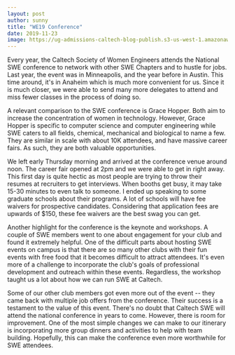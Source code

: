 ```yaml
---
layout: post
author: sunny
title: "WE19 Conference"
date: 2019-11-23
image: https://ug-admissions-caltech-blog-publish.s3-us-west-1.amazonaws.com/images/2019/11/6a0105349b8251970b0240a4a10d32200c-800wi.jpg
---
```


Every year, the Caltech Society of Women Engineers attends the National SWE conference to network with other SWE Chapters and to hustle for jobs. Last year, the event was in Minneapolis, and the year before in Austin. This time around, it's in Anaheim which is much more convenient for us. Since it is much closer, we were able to send many more delegates to attend and miss fewer classes in the process of doing so.

A relevant comparison to the SWE conference is Grace Hopper. Both aim to increase the concentration of women in technology. However, Grace Hopper is specific to computer science and computer engineering while SWE caters to all fields, chemical, mechanical and biological to name a few. They are similar in scale with about 10K attendees, and have massive career fairs. As such, they are both valuable opportunities.

We left early Thursday morning and arrived at the conference venue around noon. The career fair opened at 2pm and we were able to get in right away. This first day is quite hectic as most people are trying to throw their resumes at recruiters to get interviews. When booths get busy, it may take 15-30 minutes to even talk to someone. I ended up speaking to some graduate schools about their programs. A lot of schools will have fee waivers for prospective candidates. Considering that application fees are upwards of $150, these fee waivers are the best swag you can get.

Another highlight for the conference is the keynote and workshops. A couple of SWE members went to one about engagement for your club and found it extremely helpful. One of the difficult parts about hosting SWE events on campus is that there are so many other clubs with their fun events with free food that it becomes difficult to attract attendees. It's even more of a challenge to incorporate the club's goals of professional development and outreach within these events. Regardless, the workshop taught us a lot about how we can run SWE at Caltech.

Some of our other club members got even more out of the event -- they came back with multiple job offers from the conference. Their success is a testament to the value of this event. There's no doubt that Caltech SWE will attend the national conference in years to come. However, there is room for improvement. One of the most simple changes we can make to our itinerary is incorporating more group dinners and activities to help with team building. Hopefully, this can make the conference even more worthwhile for SWE attendees.